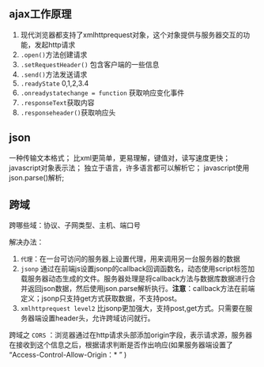 ## ajax工作原理

1. 现代浏览器都支持了xmlhttprequest对象，这个对象提供与服务器交互的功能，发起http请求
2. `.open()`方法创建请求
3. `.setRequestHeader()` 包含客户端的一些信息
3. `.send()`方法发送请求
4. `.readyState` 0,1,2,3.4
5. `.onreadystatechange = function` 获取响应变化事件
6. `.responseText`获取内容
7. `.responseheader()`获取响应头

## json

一种传输文本格式；
比xml更简单，更易理解，键值对，读写速度更快；
javascript对象表示法；
独立于语言，许多语言都可以解析它；
javascript使用json.parse()解析;

## 跨域

跨哪些域：协议、子网类型、主机、端口号

解决办法：
1. `代理`：在一台可访问的服务器上设置代理，用来调用另一台服务器的数据
2. `jsonp` 通过在前端js设置jsonp的callback回调函数名，动态使用script标签加载服务器动态生成的文件。服务器处理是将callback方法与数据库数据进行合并返回json数据，然后使用json.parse解析执行。**注意**：callback方法在前端定义；jsonp只支持get方式获取数据，不支持post。
3. `xmlhttprequest level2` 比jsonp更加强大，支持post,get方式。只需要在服务器端设置header头，允许跨域访问就行。


跨域之 `CORS` ：浏览器通过在http请求头部添加origin字段，表示请求源，服务器在接收到这个信息之后，根据请求判断是否作出响应(如果服务器端设置了 “Access-Control-Allow-Origin：* ” )